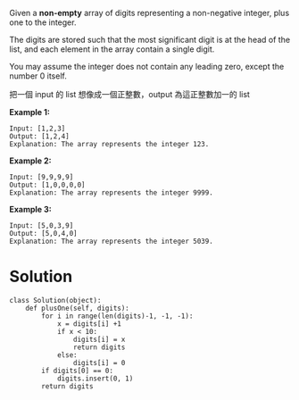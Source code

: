 Given a **non-empty** array of digits representing a non-negative integer, plus one to the integer.

The digits are stored such that the most significant digit is at the head of the list, and each element in the array contain a single digit.

You may assume the integer does not contain any leading zero, except the number 0 itself.

把一個 input 的 list 想像成一個正整數，output 為這正整數加一的 list

**Example 1:**

```
Input: [1,2,3]
Output: [1,2,4]
Explanation: The array represents the integer 123.
```

**Example 2:**

```
Input: [9,9,9,9]
Output: [1,0,0,0,0]
Explanation: The array represents the integer 9999.
```

**Example 3:**

```
Input: [5,0,3,9]
Output: [5,0,4,0]
Explanation: The array represents the integer 5039.
```



# Solution

```
class Solution(object):
    def plusOne(self, digits):
        for i in range(len(digits)-1, -1, -1):
            x = digits[i] +1
            if x < 10:
                digits[i] = x
                return digits
            else:
                digits[i] = 0
        if digits[0] == 0:
            digits.insert(0, 1)
        return digits
```



